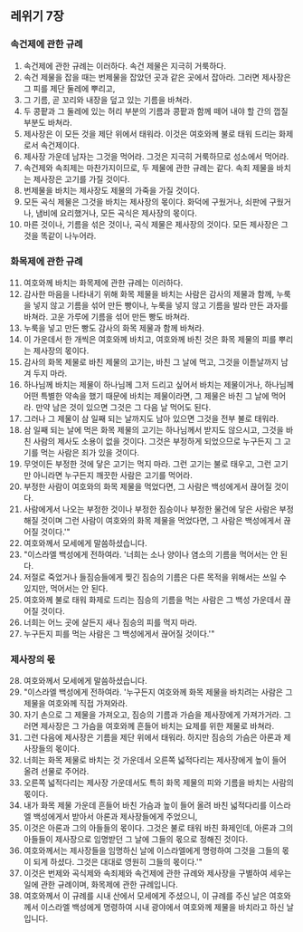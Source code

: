 ## 레위기 7장

### 속건제에 관한 규례
1. 속건제에 관한 규례는 이러하다. 속건 제물은 지극히 거룩하다.
2. 속건 제물을 잡을 때는 번제물을 잡았던 곳과 같은 곳에서 잡아라. 그러면 제사장은 그 피를 제단 둘레에 뿌리고,
3. 그 기름, 곧 꼬리와 내장을 덮고 있는 기름을 바쳐라.
4. 두 콩팥과 그 둘레에 있는 허리 부분의 기름과 콩팥과 함께 떼어 내야 할 간의 껍질 부분도 바쳐라.
5. 제사장은 이 모든 것을 제단 위에서 태워라. 이것은 여호와께 불로 태워 드리는 화제로서 속건제이다.
6. 제사장 가운데 남자는 그것을 먹어라. 그것은 지극히 거룩하므로 성소에서 먹어라.
7. 속건제와 속죄제는 마찬가지이므로, 두 제물에 관한 규례는 같다. 속죄 제물을 바치는 제사장은 고기를 가질 것이다.
8. 번제물을 바치는 제사장도 제물의 가죽을 가질 것이다.
9. 모든 곡식 제물은 그것을 바치는 제사장의 몫이다. 화덕에 구웠거나, 쇠판에 구웠거나, 냄비에 요리했거나, 모든 곡식은 제사장의 몫이다.
10. 마른 것이나, 기름을 섞은 것이나, 곡식 제물은 제사장의 것이다. 모든 제사장은 그것을 똑같이 나누어라.
### 화목제에 관한 규례
11. 여호와께 바치는 화목제에 관한 규례는 이러하다.
12. 감사한 마음을 나타내기 위해 화목 제물을 바치는 사람은 감사의 제물과 함께, 누룩을 넣지 않고 기름을 섞어 만든 빵이나, 누룩을 넣지 않고 기름을 발라 만든 과자를 바쳐라. 고운 가루에 기름을 섞어 만든 빵도 바쳐라.
13. 누룩을 넣고 만든 빵도 감사의 화목 제물과 함께 바쳐라.
14. 이 가운데서 한 개씩은 여호와께 바치고, 여호와께 바친 것은 화목 제물의 피를 뿌리는 제사장의 몫이다.
15. 감사의 화목 제물로 바친 제물의 고기는, 바친 그 날에 먹고, 그것을 이튿날까지 남겨 두지 마라.
16. 하나님께 바치는 제물이 하나님께 그저 드리고 싶어서 바치는 제물이거나, 하나님께 어떤 특별한 약속을 했기 때문에 바치는 제물이라면, 그 제물은 바친 그 날에 먹어라. 만약 남은 것이 있으면 그것은 그 다음 날 먹어도 된다.
17. 그러나 그 제물이 삼 일째 되는 날까지도 남아 있으면 그것을 전부 불로 태워라.
18. 삼 일째 되는 날에 먹은 화목 제물의 고기는 하나님께서 받지도 않으시고, 그것을 바친 사람의 제사도 소용이 없을 것이다. 그것은 부정하게 되었으므로 누구든지 그 고기를 먹는 사람은 죄가 있을 것이다.
19. 무엇이든 부정한 것에 닿은 고기는 먹지 마라. 그런 고기는 불로 태우고, 그런 고기만 아니라면 누구든지 깨끗한 사람은 고기를 먹어라.
20. 부정한 사람이 여호와의 화목 제물을 먹었다면, 그 사람은 백성에게서 끊어질 것이다.
21. 사람에게서 나오는 부정한 것이나 부정한 짐승이나 부정한 물건에 닿은 사람은 부정해질 것이며 그런 사람이 여호와의 화목 제물을 먹었다면, 그 사람은 백성에게서 끊어질 것이다.'"
22. 여호와께서 모세에게 말씀하셨습니다.
23. "이스라엘 백성에게 전하여라. '너희는 소나 양이나 염소의 기름을 먹어서는 안 된다.
24. 저절로 죽었거나 들짐승들에게 찢긴 짐승의 기름은 다른 목적을 위해서는 쓰일 수 있지만, 먹어서는 안 된다.
25. 여호와께 불로 태워 화제로 드리는 짐승의 기름을 먹는 사람은 그 백성 가운데서 끊어질 것이다.
26. 너희는 어느 곳에 살든지 새나 짐승의 피를 먹지 마라.
27. 누구든지 피를 먹는 사람은 그 백성에게서 끊어질 것이다.'"
### 제사장의 몫
28. 여호와께서 모세에게 말씀하셨습니다.
29. "이스라엘 백성에게 전하여라. '누구든지 여호와께 화목 제물을 바치려는 사람은 그 제물을 여호와께 직접 가져와라.
30. 자기 손으로 그 제물을 가져오고, 짐승의 기름과 가슴을 제사장에게 가져가거라. 그러면 제사장은 그 가슴을 여호와께 흔들어 바치는 요제를 위한 제물로 바쳐라.
31. 그런 다음에 제사장은 기름을 제단 위에서 태워라. 하지만 짐승의 가슴은 아론과 제사장들의 몫이다.
32. 너희는 화목 제물로 바치는 것 가운데서 오른쪽 넓적다리는 제사장에게 높이 들어 올려 선물로 주어라.
33. 오른쪽 넓적다리는 제사장 가운데서도 특히 화목 제물의 피와 기름을 바치는 사람의 몫이다.
34. 내가 화목 제물 가운데 흔들어 바친 가슴과 높이 들어 올려 바친 넓적다리를 이스라엘 백성에게서 받아서 아론과 제사장들에게 주었으니,
35. 이것은 아론과 그의 아들들의 몫이다. 그것은 불로 태워 바친 화제인데, 아론과 그의 아들들이 제사장으로 임명받던 그 날에 그들의 몫으로 정해진 것이다.
36. 여호와께서는 제사장들을 임명하신 날에 이스라엘에게 명령하여 그것을 그들의 몫이 되게 하셨다. 그것은 대대로 영원히 그들의 몫이다.'"
37. 이것은 번제와 곡식제와 속죄제와 속건제에 관한 규례와 제사장을 구별하여 세우는 일에 관한 규례이며, 화목제에 관한 규례입니다.
38. 여호와께서 이 규례를 시내 산에서 모세에게 주셨으니, 이 규례를 주신 날은 여호와께서 이스라엘 백성에게 명령하여 시내 광야에서 여호와께 제물을 바치라고 하신 날입니다.